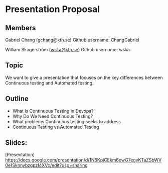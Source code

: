 # Presentation Proposal

## Members
Gabriel Chang (gchang@kth.se)
Github username: ChangGabriel

William Skagerström (wska@kth.se)
Github username: wska

## Topic
We want to give a presentation that focuses on the key differences between Continuous testing and Automated testing. 

## Outline
* What is Continuous Testing in Devops?
* Why Do We Need Continuous Testing?
* What problems Continuous testing seeks to address
* Continuous Testing vs Automated Testing


## Slides:
[Presentation] https://docs.google.com/presentation/d/1N6KpiCEkm6owG7egvKTaZSbWV0e1SknnybzgpzI4XVc/edit?usp=sharing
